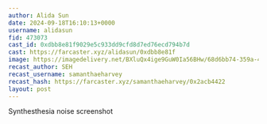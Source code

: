 ```yaml
---
author: Alida Sun
date: 2024-09-18T16:10:13+0000
username: alidasun
fid: 473073
cast_id: 0xdbb8e81f9029e5c933dd9cfd8d7ed76ecd794b7d
cast: https://farcaster.xyz/alidasun/0xdbb8e81f
image: https://imagedelivery.net/BXluQx4ige9GuW0Ia56BHw/68d6bb74-359a-43dc-9960-f403c175a100/original
recast_author: SEH
recast_username: samanthaeharvey
recast_hash: https://farcaster.xyz/samanthaeharvey/0x2acb4422
layout: post
---
```


Synthesthesia noise screenshot

<img src='https://imagedelivery.net/BXluQx4ige9GuW0Ia56BHw/68d6bb74-359a-43dc-9960-f403c175a100/original' alt='' referrerpolicy='no-referrer'/>
